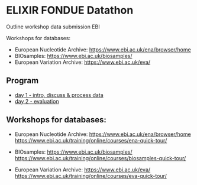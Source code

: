 # ELIXIR FONDUE Datathon 
Outline workshop data submission EBI

Workshops for databases:

* European Nucleotide Archive: https://www.ebi.ac.uk/ena/browser/home
* BIOsamples: https://www.ebi.ac.uk/biosamples/
* European Variation Archive: https://www.ebi.ac.uk/eva/

## Program
* [day 1 - intro, discuss & process data](program/day1.md)
* [day 2 - evaluation](program/day2.md)


## Workshops for databases:

* European Nucleotide Archive: https://www.ebi.ac.uk/ena/browser/home
https://www.ebi.ac.uk/training/online/courses/ena-quick-tour/

* BIOsamples: https://www.ebi.ac.uk/biosamples/
https://www.ebi.ac.uk/training/online/courses/biosamples-quick-tour/


* European Variation Archive: https://www.ebi.ac.uk/eva/
https://www.ebi.ac.uk/training/online/courses/eva-quick-tour/






